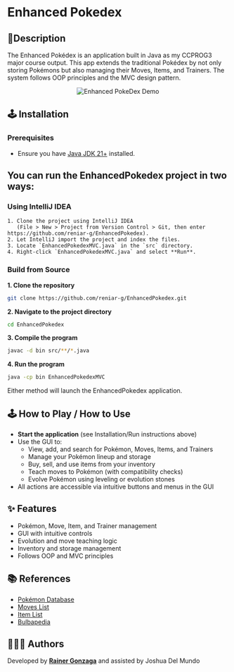 
# Enhanced Pokedex

## 📍Description
The Enhanced Pokédex is an application built in Java as my CCPROG3 major course output. This app extends the traditional Pokédex by not only storing Pokémons but also managing their Moves, Items, and Trainers. The system follows OOP principles and the MVC design pattern.

<p align="center">
  <img src="https://media2.giphy.com/media/v1.Y2lkPTc5MGI3NjExZWtxdDBzYWZpdHNneGFwMzZyZmpmMHk1eXQ0Y2RxamQ0NTF1N2txMSZlcD12MV9pbnRlcm5hbF9naWZfYnlfaWQmY3Q9Zw/jGzOPkUT0P4Ii5MOgK/giphy.gif" alt="Enhanced PokeDex Demo">
</p>

## 🕹️ Installation

### Prerequisites

- Ensure you have [Java JDK 21+](https://www.oracle.com/java/technologies/downloads) installed.

## You can run the EnhancedPokedex project in two ways:

### Using IntelliJ IDEA

    1. Clone the project using IntelliJ IDEA 
       (File > New > Project from Version Control > Git, then enter https://github.com/reniar-g/EnhancedPokedex).
    2. Let IntelliJ import the project and index the files.
    3. Locate `EnhancedPokedexMVC.java` in the `src` directory.
    4. Right-click `EnhancedPokedexMVC.java` and select **Run**.
    
### Build from Source

**1. Clone the repository**
```bash
git clone https://github.com/reniar-g/EnhancedPokedex.git
```

**2. Navigate to the project directory**
```bash
cd EnhancedPokedex
```

**3. Compile the program**
```bash
javac -d bin src/**/*.java
```

**4. Run the program**
```bash
java -cp bin EnhancedPokedexMVC
```

Either method will launch the EnhancedPokedex application.

## 🕹️ How to Play / How to Use

- **Start the application** (see Installation/Run instructions above)
- Use the GUI to:
  - View, add, and search for Pokémon, Moves, Items, and Trainers
  - Manage your Pokémon lineup and storage
  - Buy, sell, and use items from your inventory
  - Teach moves to Pokémon (with compatibility checks)
  - Evolve Pokémon using leveling or evolution stones
- All actions are accessible via intuitive buttons and menus in the GUI

## ✨ Features

- Pokémon, Move, Item, and Trainer management
- GUI with intuitive controls
- Evolution and move teaching logic
- Inventory and storage management
- Follows OOP and MVC principles
  
## 📚 References

- [Pokémon Database](https://pokemondb.net/)
- [Moves List](https://pokemondb.net/move/all)
- [Item List](https://pokemondb.net/item/all)
- [Bulbapedia](https://bulbapedia.bulbagarden.net/)
  
## 🧑🏽‍💻 Authors

Developed by **[Rainer Gonzaga](https://www.github.com/reniar-g)** and assisted by Joshua Del Mundo

